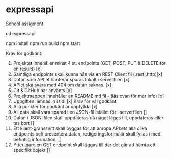 # expressapi
School assigment

cd expressapi

npm install
npm run build
npm start


Krav för godkänt:
1. Projektet innehåller minst 4 st. endpoints (GET, POST, PUT & DELETE för en resurs) [x]
2. Samtliga endpoints skall kunna nås via en REST Client fil (.rest|.http)[x]
3. Datan som API:et hanterar sparas lokalt i serverfilen [x]
4. APIét ska svara med 404 om datan saknas. [x]
5. Git & GitHub har använts [x]
6. Projektmappen innehåller en README.md fil - (läs ovan för mer info) [x]
7. Uppgiften lämnas in i tid! [x]
Krav för väl godkänt:
1. Alla punkter för godkänt är uppfyllda [x]
2. All data skall vara sparad i en JSON-fil istället för i serverfilen []
3. Datan i JSON-filen skall uppdateras då något läggs till, uppdateras  eller tas bort []
4. Ett klient-gränssnitt skall byggas för att anropa API:ets alla olika endpoints och
presentera datan, redigeringsformulär skall fyllas i med befintlig information. []
5. Ytterligare en GET endpoint skall läggas till där det går att hämta ett specifikt objekt []
